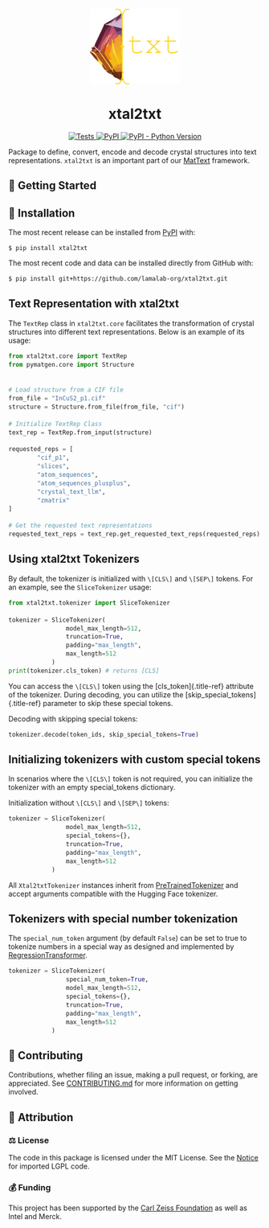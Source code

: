 
<p align="center">
  <img src="https://github.com/lamalab-org/xtal2txt/raw/main/docs/static/xtal2txt-logo.png" height="150">
</p>


<h1 align="center">
  xtal2txt
</h1>

<p align="center">
    <a href="https://github.com/lamalab-org/xtal2txt/actions/workflows/tests.yml">
        <img alt="Tests" src="https://github.com/lamalab-org/xtal2txt/workflows/Tests/badge.svg" />
    </a>
    <a href="https://pypi.org/project/xtal2txt">
        <img alt="PyPI" src="https://img.shields.io/pypi/v/xtal2txt" />
    </a>
    <a href="https://pypi.org/project/xtal2txt">
        <img alt="PyPI - Python Version" src="https://img.shields.io/pypi/pyversions/xtal2txt" />
    </a>
</p>

Package to define, convert, encode and decode crystal structures into text representations.
`xtal2txt` is an important part of our [MatText](https://github.com/lamalab-org/MatText) framework.

## 💪 Getting Started

## 🚀 Installation


The most recent release can be installed from
[PyPI](https://pypi.org/project/xtal2txt/) with:

```shell
$ pip install xtal2txt
```


The most recent code and data can be installed directly from GitHub with:

```bash
$ pip install git+https://github.com/lamalab-org/xtal2txt.git
```


## Text Representation with xtal2txt

The `TextRep` class in `xtal2txt.core`
facilitates the transformation of crystal structures into different text
representations. Below is an example of its usage:

``` python
from xtal2txt.core import TextRep
from pymatgen.core import Structure


# Load structure from a CIF file
from_file = "InCuS2_p1.cif"
structure = Structure.from_file(from_file, "cif")

# Initialize TextRep Class
text_rep = TextRep.from_input(structure)

requested_reps = [
        "cif_p1",
        "slices",
        "atom_sequences",
        "atom_sequences_plusplus",
        "crystal_text_llm",
        "zmatrix"
]

# Get the requested text representations
requested_text_reps = text_rep.get_requested_text_reps(requested_reps)
```


## Using xtal2txt Tokenizers

By default, the tokenizer is initialized with `\[CLS\]` and `\[SEP\]`
tokens. For an example, see the `SliceTokenizer` usage: 

``` python
from xtal2txt.tokenizer import SliceTokenizer

tokenizer = SliceTokenizer(
                model_max_length=512, 
                truncation=True, 
                padding="max_length", 
                max_length=512
            )
print(tokenizer.cls_token) # returns [CLS]
```

You can access the `\[CLS\]` token using the [cls_token]{.title-ref}
attribute of the tokenizer. During decoding, you can utilize the
[skip_special_tokens]{.title-ref} parameter to skip these special
tokens.

Decoding with skipping special tokens:

``` python
tokenizer.decode(token_ids, skip_special_tokens=True)
```


## Initializing tokenizers with custom special tokens

In scenarios where the `\[CLS\]` token is not required, you can initialize
the tokenizer with an empty special_tokens dictionary.

Initialization without `\[CLS\]` and `\[SEP\]` tokens:

``` python
tokenizer = SliceTokenizer(
                model_max_length=512, 
                special_tokens={}, 
                truncation=True,
                padding="max_length", 
                max_length=512
            )
```

All `Xtal2txtTokenizer` instances inherit from
[PreTrainedTokenizer](https://huggingface.co/docs/transformers/v4.40.1/en/main_classes/tokenizer#transformers.PreTrainedTokenizer) and accept arguments compatible with the Hugging Face tokenizer.

## Tokenizers with special number tokenization

The `special_num_token` argument (by default `False`) can be
set to true to tokenize numbers in a special way as designed and
implemented by
[RegressionTransformer](https://www.nature.com/articles/s42256-023-00639-z).

``` python
tokenizer = SliceTokenizer(
                special_num_token=True,
                model_max_length=512, 
                special_tokens={}, 
                truncation=True,
                padding="max_length", 
                max_length=512
            )
```

## 👐 Contributing

Contributions, whether filing an issue, making a pull request, or forking, are appreciated. See
[CONTRIBUTING.md](https://github.com/lamalab-org/xtal2txt/blob/master/.github/CONTRIBUTING.md) for more information on getting involved.

## 👋 Attribution

### ⚖️ License

The code in this package is licensed under the MIT License.
See the [Notice](NOTICE.txt) for imported LGPL code.

### 💰 Funding

This project has been supported by the [Carl Zeiss Foundation](https://www.carl-zeiss-stiftung.de/en/) as well as Intel and Merck.